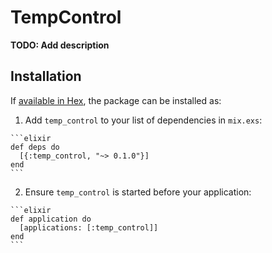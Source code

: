 # TempControl

**TODO: Add description**

## Installation

If [available in Hex](https://hex.pm/docs/publish), the package can be installed as:

  1. Add `temp_control` to your list of dependencies in `mix.exs`:

    ```elixir
    def deps do
      [{:temp_control, "~> 0.1.0"}]
    end
    ```

  2. Ensure `temp_control` is started before your application:

    ```elixir
    def application do
      [applications: [:temp_control]]
    end
    ```

